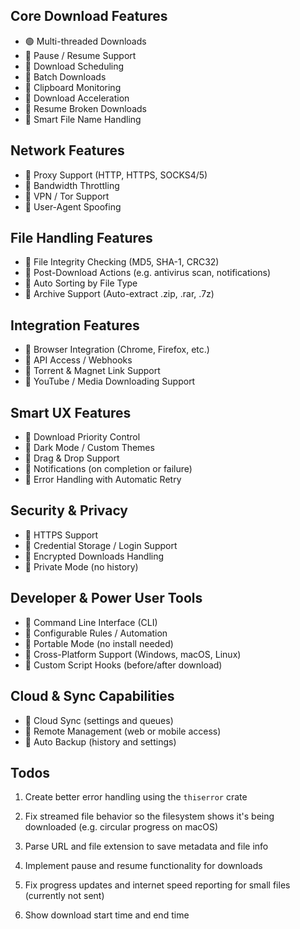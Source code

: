 ## Core Download Features

- 🟢 Multi-threaded Downloads
- 🔵 Pause / Resume Support
- 🔵 Download Scheduling
- 🔵 Batch Downloads
- 🔵 Clipboard Monitoring
- 🔵 Download Acceleration
- 🔵 Resume Broken Downloads
- 🔵 Smart File Name Handling

## Network Features

- 🔵 Proxy Support (HTTP, HTTPS, SOCKS4/5)
- 🔵 Bandwidth Throttling
- 🔵 VPN / Tor Support
- 🔵 User-Agent Spoofing

## File Handling Features

- 🔵 File Integrity Checking (MD5, SHA-1, CRC32)
- 🔵 Post-Download Actions (e.g. antivirus scan, notifications)
- 🔵 Auto Sorting by File Type
- 🔵 Archive Support (Auto-extract .zip, .rar, .7z)

## Integration Features

- 🔵 Browser Integration (Chrome, Firefox, etc.)
- 🔵 API Access / Webhooks
- 🔵 Torrent & Magnet Link Support
- 🔵 YouTube / Media Downloading Support

## Smart UX Features

- 🔵 Download Priority Control
- 🔵 Dark Mode / Custom Themes
- 🔵 Drag & Drop Support
- 🔵 Notifications (on completion or failure)
- 🔵 Error Handling with Automatic Retry

## Security & Privacy

- 🔵 HTTPS Support
- 🔵 Credential Storage / Login Support
- 🔵 Encrypted Downloads Handling
- 🔵 Private Mode (no history)

## Developer & Power User Tools

- 🔵 Command Line Interface (CLI)
- 🔵 Configurable Rules / Automation
- 🔵 Portable Mode (no install needed)
- 🔵 Cross-Platform Support (Windows, macOS, Linux)
- 🔵 Custom Script Hooks (before/after download)

## Cloud & Sync Capabilities

- 🔵 Cloud Sync (settings and queues)
- 🔵 Remote Management (web or mobile access)
- 🔵 Auto Backup (history and settings)

## Todos

1. Create better error handling using the `thiserror` crate

2. Fix streamed file behavior so the filesystem shows it's being downloaded (e.g. circular progress on macOS)

3. Parse URL and file extension to save metadata and file info

4. Implement pause and resume functionality for downloads

5. Fix progress updates and internet speed reporting for small files (currently not sent)

6. Show download start time and end time
